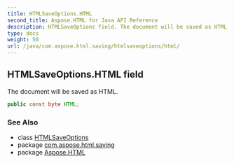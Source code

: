 ```yaml
---
title: HTMLSaveOptions.HTML
second_title: Aspose.HTML for Java API Reference
description: HTMLSaveOptions field. The document will be saved as HTML
type: docs
weight: 50
url: /java/com.aspose.html.saving/htmlsaveoptions/html/
---
```

## HTMLSaveOptions.HTML field

The document will be saved as HTML.

```java
public const byte HTML;
```

### See Also

* class [HTMLSaveOptions](../)
* package [com.aspose.html.saving](../../../com.aspose.html.saving/)
* package [Aspose.HTML](../../../)
